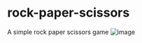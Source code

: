 # rock-paper-scissors
A simple rock paper scissors game
![image](https://github.com/IceDah/rock-paper-scissors/assets/129324866/10ab7594-4339-466c-9fcb-4fa6a75000f4)
